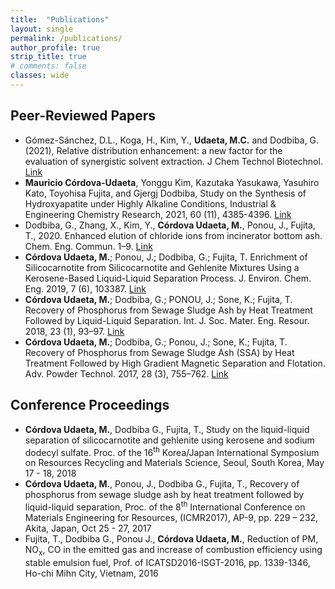 ```yaml
---
title:  "Publications"
layout: single
permalink: /publications/
author_profile: true
strip_title: true
# comments: false
classes: wide
---
```

## Peer-Reviewed Papers
- Gómez-Sánchez, D.L., Koga, H., Kim, Y., **Udaeta, M.C.** and Dodbiba, G. (2021), Relative distribution enhancement: a new factor for the evaluation of synergistic solvent extraction. J Chem Technol Biotechnol. [Link](https://doi.org/10.1002/jctb.6831)
- **Mauricio Córdova-Udaeta**, Yonggu Kim, Kazutaka Yasukawa, Yasuhiro Kato, Toyohisa Fujita, and Gjergj Dodbiba, Study on the Synthesis of Hydroxyapatite under Highly Alkaline Conditions, Industrial & Engineering Chemistry Research, 2021, 60 (11), 4385-4396. [Link](https://doi.org/10.1021/acs.iecr.0c05969)
- Dodbiba, G., Zhang, X., Kim, Y., **Córdova Udaeta, M.**, Ponou, J., Fujita, T., 2020. Enhanced elution of chloride ions from incinerator bottom ash. Chem. Eng. Commun. 1–9. [Link](https://doi.org/10.1080/00986445.2020.1811698)
- **Córdova Udaeta, M.**; Ponou, J.; Dodbiba, G.; Fujita, T. Enrichment of Silicocarnotite from Silicocarnotite
and Gehlenite Mixtures Using a Kerosene-Based Liquid-Liquid Separation Process. J. Environ. Chem. Eng.
2019, 7 (6), 103387. [Link](https://doi.org/10.1016/j.jece.2019.103387)
- **Córdova Udaeta, M.**; Dodbiba, G.; PONOU, J.; Sone, K.; Fujita, T. Recovery of Phosphorus from Sewage
Sludge Ash by Heat Treatment Followed by Liquid-Liquid Separation. Int. J. Soc. Mater. Eng. Resour.
2018, 23 (1), 93–97. [Link](https://doi.org/10.5188/ijsmer.23.93)
- **Córdova Udaeta, M.**; Dodbiba, G.; Ponou, J.; Sone, K.; Fujita, T. Recovery of Phosphorus from Sewage
Sludge Ash (SSA) by Heat Treatment Followed by High Gradient Magnetic Separation and Flotation. Adv.
Powder Technol. 2017, 28 (3), 755–762. [Link](https://doi.org/10.1016/j.apt.2016.11.023)

## Conference Proceedings
- **Córdova Udaeta, M.**, Dodbiba G., Fujita, T., Study on the liquid-liquid separation of silicocarnotite
and gehlenite using kerosene and sodium dodecyl sulfate. Proc. of the 16<sup>th</sup> Korea/Japan International
Symposium on Resources Recycling and Materials Science, Seoul, South Korea, May 17 - 18, 2018
- **Córdova Udaeta, M.**, Ponou, J., Dodbiba G., Fujita, T., Recovery of phosphorus from sewage sludge
ash by heat treatment followed by liquid-liquid separation, Proc. of the 8<sup>th</sup> International Conference on
Materials Engineering for Resources, (ICMR2017), AP-9, pp. 229 – 232, Akita, Japan, Oct 25 - 27, 2017
- Fujita, T., Dodbiba G., Ponou J., **Córdova Udaeta, M.**, Reduction of PM, NO<sub>x</sub>, CO in the emitted
gas and increase of combustion efficiency using stable emulsion fuel, Prof. of ICATSD2016-ISGT-2016, pp.
1339-1346, Ho-chi Mihn City, Vietnam, 2016
